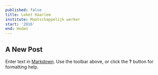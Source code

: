 ```yaml
---
published: false
title: Loket Haarlem
institute: Maatschappelijk werker
start: '2016'
end: Heden
---
```

## A New Post

Enter text in [Markdown](http://daringfireball.net/projects/markdown/). Use the toolbar above, or click the **?** button for formatting help.
